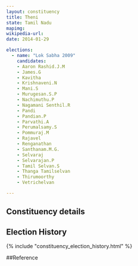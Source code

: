 ```yaml
---
layout: constituency
title: Theni
state: Tamil Nadu
mapimg: 
wikipedia-url: 
date: 2014-01-29

elections: 
  - name: "Lok Sabha 2009"
    candidates: 
    - Aaron Rashid.J.M 
    - James.G 
    - Kavitha 
    - Krishnaveni.N 
    - Mani.S 
    - Murugesan.S.P 
    - Nachimuthu.P 
    - Nagamani Senthil.R 
    - Pandi 
    - Pandian.P 
    - Parvathi.A 
    - Perumalsamy.S 
    - Pommuraj.M 
    - Rajavel 
    - Renganathan 
    - Santhanam.M.G. 
    - Selvaraj 
    - Selvarajan.P 
    - Tamil Selvan.S 
    - Thanga Tamilselvan 
    - Thirumoorthy 
    - Vetrichelvan 

---
```

## Constituency details


## Election History
{% include "constituency_election_history.html" %}

##Reference
